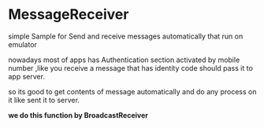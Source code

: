 # MessageReceiver
 simple Sample for Send and receive messages automatically that run on emulator

nowadays most of apps has Authentication section activated by mobile number ,like you receive a message that has identity code should 
pass it to app server.

so its good to get contents of message automatically and do any process on it like sent it to server.

**we do this function by BroadcastReceiver**
